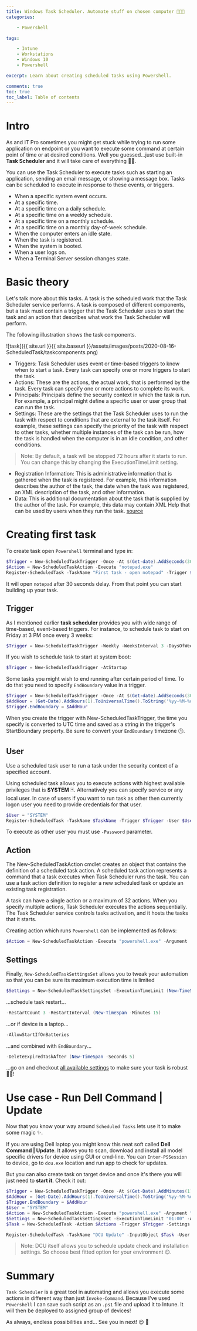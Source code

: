 ```yaml
---
title: Windows Task Scheduler. Automate stuff on chosen computer 🧑🏻‍💻
categories:

    - Powershell

tags:

    - Intune
    - Workstations
    - Windows 10
    - Powershell

excerpt: Learn about creating scheduled tasks using Powershell.

comments: true
toc: true
toc_label: Table of contents
---
```


# Intro

As and IT Pro sometimes you might get stuck while trying to run some application on endpoint or you want to execute some command at certain point of time or at desired conditions.
Well you guessed...just use built-in **Task Scheduler** and it will take care of everything 🧙🏻.

You can use the Task Scheduler to execute tasks such as starting an application, sending an email message, or showing a message box. Tasks can be scheduled to execute in response to these events, or triggers.

* When a specific system event occurs.
* At a specific time.
* At a specific time on a daily schedule.
* At a specific time on a weekly schedule.
* At a specific time on a monthly schedule.
* At a specific time on a monthly day-of-week schedule.
* When the computer enters an idle state.
* When the task is registered.
* When the system is booted.
* When a user logs on.
* When a Terminal Server session changes state.

# Basic theory

Let's talk more about this tasks.
A task is the scheduled work that the Task Scheduler service performs. A task is composed of different components, but a task must contain a trigger that the Task Scheduler uses to start the task and an action that describes what work the Task Scheduler will perform.

The following illustration shows the task components.

![task]({{ site.url }}{{ site.baseurl }}/assets/images/posts/2020-08-16-ScheduledTask/taskcomponents.png)

* Triggers: Task Scheduler uses event or time-based triggers to know when to start a task. Every task can specify one or more triggers to start the task.
* Actions: These are the actions, the actual work, that is performed by the task. Every task can specify one or more actions to complete its work.
* Principals: Principals define the security context in which the task is run. For example, a principal might define a specific user or user group that can run the task.
* Settings: These are the settings that the Task Scheduler uses to run the task with respect to conditions that are external to the task itself. For example, these settings can specify the priority of the task with respect to other tasks, whether multiple instances of the task can be run, how the task is handled when the computer is in an idle condition, and other conditions.

> Note: By default, a task will be stopped 72 hours after it starts to run. You can change this by changing the ExecutionTimeLimit setting.

* Registration Information: This is administrative information that is gathered when the task is registered. For example, this information describes the author of the task, the date when the task was registered, an XML description of the task, and other information.
* Data: This is additional documentation about the task that is supplied by the author of the task. For example, this data may contain XML Help that can be used by users when they run the task. [source](https://docs.microsoft.com/en-gb/windows/win32/taskschd/tasks)

# Creating first task

To create task open `Powershell` terminal and type in:

```powershell
$Trigger = New-ScheduledTaskTrigger -Once -At $(Get-date).AddSeconds(30)
$Action = New-ScheduledTaskAction -Execute "notepad.exe"
Register-ScheduledTask -TaskName "First task - open notepad" -Trigger $Trigger -Action $Action
```

It will open `notepad` after 30 seconds delay.
From that point you can start building up your task.

## Trigger

As I mentioned earlier **task scheduler** provides you with wide range of time-based, event-based triggers.
For instance, to schedule task to start on Friday at 3 PM once every 3 weeks:

```powershell
$Trigger = New-ScheduledTaskTrigger -Weekly -WeeksInterval 3 -DaysOfWeek Friday -At 3pm
```

If you wish to schedule task to start at system boot:

```powershell
$Trigger = New-ScheduledTaskTrigger -AtStartup
```

Some tasks you might wish to end running after certain period of time.
To do that you need to specify `EndBoundary` value in a trigger.

```powershell
$Trigger = New-ScheduledTaskTrigger -Once -At $(Get-date).AddSeconds(30)
$AddHour = (Get-Date).AddHours(1).ToUniversalTime().ToString('%yy-%M-%dT%H:%m:%s.000Z')
$Trigger.EndBoundary = $AddHour
```

When you create the trigger with New-ScheduledTaskTrigger, the time you specify is converted to UTC time and saved as a string in the trigger's StartBoundary property.
Be sure to convert your `EndBoundary` timezone 🕒.

## User

Use a scheduled task user to run a task under the security context of a specified account.

Using scheduled task allows you to execute actions with highest available privileges that is **SYSTEM** 🃏.
Alternatively you can specify service or any local user.
In case of users if you want to run task as other then currently logon user you need to provide credentials for that user.

```powershell
$User = "SYSTEM"
Register-ScheduledTask -TaskName $TaskName -Trigger $Trigger -User $User -Action $Action -Settings $Settings -Force
```

To execute as other user you must use `-Password` parameter.

## Action

The New-ScheduledTaskAction cmdlet creates an object that contains the definition of a scheduled task action. A scheduled task action represents a command that a task executes when Task Scheduler runs the task. You can use a task action definition to register a new scheduled task or update an existing task registration.

A task can have a single action or a maximum of 32 actions. When you specify multiple actions, Task Scheduler executes the actions sequentially. The Task Scheduler service controls tasks activation, and it hosts the tasks that it starts.

Creating action which runs `Powershell` can be implemented as follows:

```powershell
$Action = New-ScheduledTaskAction -Execute "powershell.exe" -Argument '-ex bypass -command "notepad.exe" -NoNewWindow -NonInteractive'
```

## Settings

Finally, `New-ScheduledTaskSettingsSet` allows you to tweak your automation so that you can be sure its maximum execution time is limited

```powershell
$Settings = New-ScheduledTaskSettingsSet -ExecutionTimeLimit (New-TimeSpan -Hours 1)
```

...schedule task restart...

```powershell
-RestartCount 3 -RestartInterval (New-TimeSpan -Minutes 15)
```

...or if device is a laptop...

```powershell
-AllowStartIfOnBatteries
```

...and combined with `EndBoundary`...

```powershell
-DeleteExpiredTaskAfter (New-TimeSpan -Seconds 5)
```

...go on and checkout [all available settings](https://docs.microsoft.com/en-us/powershell/module/scheduledtasks/new-scheduledtasksettingsset?view=win10-ps) to make sure your task is robust 💪🏼!

# Use case - Run Dell Command | Update

Now that you know your way around `Scheduled Tasks` lets use it to make some magic ✨.

If you are using Dell laptop you might know this neat soft called **Dell Command | Update**.
It allows you to scan, download and install all model specific drivers for device using GUI or cmd-line.
You can `Enter-PSSession` to device, go to `dcu.exe` location and run app to check for updates.

But you can also create task on target device and once it's there you will just need to **start it**.
Check it out:

```powershell
$Trigger = New-ScheduledTaskTrigger -Once -At $(Get-Date).AddMinutes(1)
$AddHour = (Get-Date).AddHours(1).ToUniversalTime().ToString('%yy-%M-%dT%H:%m:%s.000Z')
$Trigger.EndBoundary = $AddHour
$User = "SYSTEM"
$Action = New-ScheduledTaskAction -Execute "powershell.exe" -Argument "Start-Process 'C:\Program Files (x86)\Dell\CommandUpdate\dcu-cli.exe' -ArgumentList '/applyUpdates -silent -outputLog=`"C:\Temp\DellCommandUpdate.log`"' -Wait"
$Settings = New-ScheduledTaskSettingsSet -ExecutionTimeLimit "01:00" -AllowStartIfOnBatteries
$Task = New-ScheduledTask -Action $Actions -Trigger $Trigger -Settings $Settings -Description 'Update process'

Register-ScheduledTask -TaskName "DCU Update" -InputObject $Task -User $User -Force
```

> Note: DCU itself allows you to schedule update check and installation settings.
So choose best fitted option for your environment 😉.

# Summary

`Task Scheduler` is a great tool in automating and allows you execute some actions in different way than just `Invoke-Command`.
Because I've used `Powershell` I can save such script as an `.ps1` file and upload it to Intune.
It will then be deployed to assigned group of devices!

As always, endless possibilities and...
See you in next! 😉 🧠
